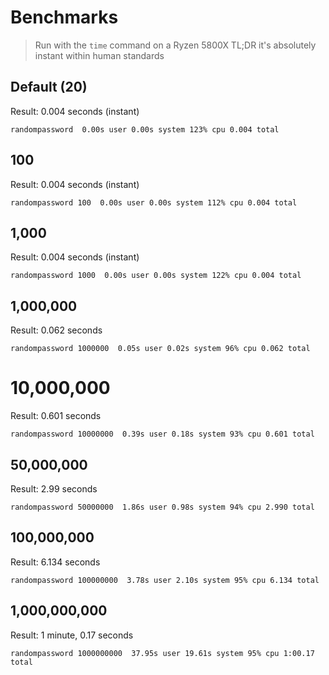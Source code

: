# Benchmarks
> Run with the `time` command on a Ryzen 5800X
> TL;DR it's absolutely instant within human standards

## Default (20)
Result: 0.004 seconds (instant)
```
randompassword  0.00s user 0.00s system 123% cpu 0.004 total
```

## 100
Result: 0.004 seconds (instant)
```
randompassword 100  0.00s user 0.00s system 112% cpu 0.004 total
```

## 1,000
Result: 0.004 seconds (instant)
```
randompassword 1000  0.00s user 0.00s system 122% cpu 0.004 total
```

## 1,000,000
Result: 0.062 seconds
```
randompassword 1000000  0.05s user 0.02s system 96% cpu 0.062 total
```

# 10,000,000
Result: 0.601 seconds
```
randompassword 10000000  0.39s user 0.18s system 93% cpu 0.601 total
```

## 50,000,000
Result: 2.99 seconds
```
randompassword 50000000  1.86s user 0.98s system 94% cpu 2.990 total
```

## 100,000,000
Result: 6.134 seconds
```
randompassword 100000000  3.78s user 2.10s system 95% cpu 6.134 total
```

## 1,000,000,000
Result: 1 minute, 0.17 seconds
```
randompassword 1000000000  37.95s user 19.61s system 95% cpu 1:00.17 total
```
